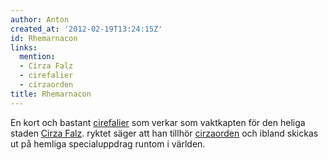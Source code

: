 ```yaml
---
author: Anton
created_at: '2012-02-19T13:24:15Z'
id: Rhemarnacon
links:
  mention:
  - Cirza Falz
  - cirefalier
  - cirzaorden
title: Rhemarnacon
---
```


En kort och bastant [cirefalier] som verkar som vaktkapten för den heliga staden [Cirza Falz].
ryktet säger att han tillhör [cirzaorden] och ibland skickas ut på hemliga specialuppdrag runtom i
världen.

  [cirefalier]: cirefalier
  [Cirza Falz]: Cirza_Falz
  [cirzaorden]: cirzaorden
